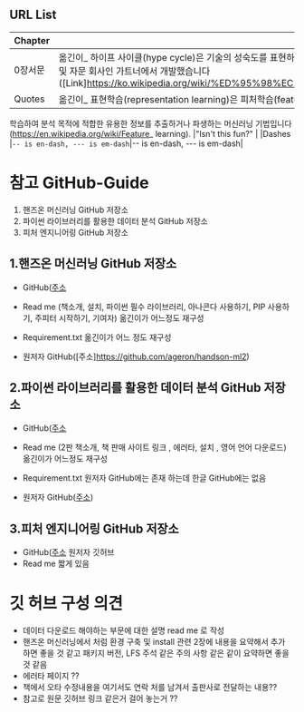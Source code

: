 




## URL List

|Chapter         |ReMark                         |URL                          |
|----------------|-------------------------------|-----------------------------|
|0장서문|옮긴이_ 하이프 사이클(hype cycle)은 기술의 성숙도를 표현하기 위한 시각적 도구입니다. 과대광고 주기라고도 합니다. 미국의 정보 기술 연구 및 자문 회사인 가트너에서 개발했습니다([Link]https://ko.wikipedia.org/wiki/%ED%95%98%EC%9D%B4%ED%94%84_%EC%82%AC%EC%9D%B4%ED%81%B4). |([Link]https://ko.wikipedia.org/wiki/%ED%95%98%EC%9D%B4%ED%94%84_%EC%82%AC%EC%9D%B4%ED%81%B4) |
|Quotes          |옮긴이_ 표현학습(representation learning)은 피처학습(feature representation learning)이라고도 하며 원본 데이터의 형상을
학습하여 분석 목적에 적합한 유용한 정보를 추출하거나 파생하는 머신러닝 기법입니다(https://en.wikipedia.org/wiki/Feature_
learning).            |"Isn't this fun?"            |
|Dashes          |`-- is en-dash, --- is em-dash`|-- is en-dash, --- is em-dash|







# 참고 GitHub-Guide

 1. 핸즈온 머신러닝 GitHub 저장소
 2. 파이썬 라이브러리를 활용한 데이터 분석 GitHub 저장소
 3. 피처 엔지니어링 GitHub 저장소


## 1.핸즈온 머신러닝 GitHub 저장소

 - GitHub([주소](https://github.com/rickiepark/handson-ml)
 - Read me (책소개, 설치, 파이썬 필수 라이브러리, 아나콘다 사용하기, PIP 사용하기, 주피터 시작하기, 기여자) 옮긴이가 어느정도 재구성
 - Requirement.txt 옮긴이가 어느 정도 재구성

 - 원저자 GitHub([주소]https://github.com/ageron/handson-ml2)


## 2.파이썬 라이브러리를 활용한 데이터 분석 GitHub 저장소

 - GitHub([주소](https://github.com/rickiepark/introduction_to_ml_with_python)
 - Read me (2판 책소개, 책 판매 사이트 링크 , 에러타, 설치 , 영어 언어 다운로드) 옮긴이가 어느정도 재구성 
 - Requirement.txt 원저자 GitHub에는 존재 하는데 한글 GitHub에는 없음

 - 원저자 GitHub([주소](https://github.com/amueller/introduction_to_ml_with_python))

## 3.피처 엔지니어링 GitHub 저장소

 - GitHub([주소](https://github.com/alicezheng/feature-engineering-book) 원저자 깃허브
 - Read me 짧게 있음

# 깃 허브 구성 의견

 - 데이터 다운로드 해야하는 부문에 대한 설명 read me 로 작성
 - 핸즈온 머신러닝에서 처럼 환경 구축 및 install 관련 2장에 내용을 요약해서 추가 하면 좋을 것 같고 패키지 버전, LFS 주석 같은 주의 사항 같은 같이 요약하면 좋을 것 같음
 - 에러타 페이지 ??
 - 책에서 오타 수정내용을 여기서도 연락 처를 남겨서 출판사로 전달하는 내용??
 - 참고로 원문 깃허브 링크 같은거 걸어 놓는거 ??
